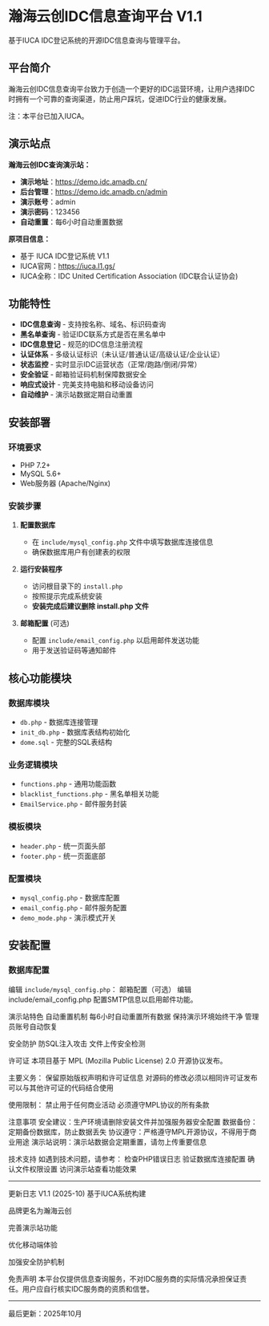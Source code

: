# 瀚海云创IDC信息查询平台 V1.1

基于IUCA IDC登记系统的开源IDC信息查询与管理平台。

## 平台简介

瀚海云创IDC信息查询平台致力于创造一个更好的IDC运营环境，让用户选择IDC时拥有一个可靠的查询渠道，防止用户踩坑，促进IDC行业的健康发展。

注：本平台已加入IUCA。

## 演示站点

**瀚海云创IDC查询演示站：**
- **演示地址**：https://demo.idc.amadb.cn/
- **后台管理**：https://demo.idc.amadb.cn/admin
- **演示账号**：admin
- **演示密码**：123456
- **自动重置**：每6小时自动重置数据

**原项目信息：**
- 基于 IUCA IDC登记系统 V1.1
- IUCA官网：https://iuca.l1.gs/
- IUCA全称：IDC United Certification Association (IDC联合认证协会)

## 功能特性

- **IDC信息查询** - 支持按名称、域名、标识码查询
- **黑名单查询** - 验证IDC联系方式是否在黑名单中
- **IDC信息登记** - 规范的IDC信息注册流程
- **认证体系** - 多级认证标识（未认证/普通认证/高级认证/企业认证）
- **状态监控** - 实时显示IDC运营状态（正常/跑路/倒闭/异常）
- **安全验证** - 邮箱验证码机制保障数据安全
- **响应式设计** - 完美支持电脑和移动设备访问
- **自动维护** - 演示站数据定期自动重置

## 安装部署

### 环境要求
- PHP 7.2+
- MySQL 5.6+
- Web服务器 (Apache/Nginx)

### 安装步骤

1. **配置数据库**
   - 在 `include/mysql_config.php` 文件中填写数据库连接信息
   - 确保数据库用户有创建表的权限

2. **运行安装程序**
   - 访问根目录下的 `install.php`
   - 按照提示完成系统安装
   - **安装完成后建议删除 install.php 文件**

3. **邮箱配置** (可选)
   - 配置 `include/email_config.php` 以启用邮件发送功能
   - 用于发送验证码等通知邮件

## 核心功能模块

### 数据库模块
- `db.php` - 数据库连接管理
- `init_db.php` - 数据库表结构初始化
- `dome.sql` - 完整的SQL表结构

### 业务逻辑模块
- `functions.php` - 通用功能函数
- `blacklist_functions.php` - 黑名单相关功能
- `EmailService.php` - 邮件服务封装

### 模板模块
- `header.php` - 统一页面头部
- `footer.php` - 统一页面底部

### 配置模块
- `mysql_config.php` - 数据库配置
- `email_config.php` - 邮件服务配置
- `demo_mode.php` - 演示模式开关

## 安装配置

### 数据库配置
编辑 `include/mysql_config.php`：
邮箱配置（可选）
编辑 include/email_config.php 配置SMTP信息以启用邮件功能。

演示站特色
自动重置机制
每6小时自动重置所有数据
保持演示环境始终干净
管理员账号自动恢复

安全防护
防SQL注入攻击
文件上传安全检测

许可证
本项目基于 MPL (Mozilla Public License) 2.0 开源协议发布。

主要义务：
保留原始版权声明和许可证信息
对源码的修改必须以相同许可证发布
可以与其他许可证的代码结合使用

使用限制：
禁止用于任何商业活动
必须遵守MPL协议的所有条款

注意事项
安全建议：生产环境请删除安装文件并加强服务器安全配置
数据备份：定期备份数据库，防止数据丢失
协议遵守：严格遵守MPL开源协议，不得用于商业用途
演示站说明：演示站数据会定期重置，请勿上传重要信息

技术支持
如遇到技术问题，请参考：
检查PHP错误日志
验证数据库连接配置
确认文件权限设置
访问演示站查看功能效果

------------------------------------------

更新日志
V1.1 (2025-10)
基于IUCA系统构建

品牌更名为瀚海云创

完善演示站功能

优化移动端体验

加强安全防护机制

免责声明
本平台仅提供信息查询服务，不对IDC服务商的实际情况承担保证责任。用户应自行核实IDC服务商的资质和信誉。

------------------------------------------

最后更新：2025年10月
